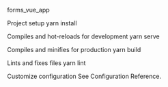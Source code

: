 forms_vue_app

Project setup
yarn install

Compiles and hot-reloads for development
yarn serve

Compiles and minifies for production
yarn build

Lints and fixes files
yarn lint

Customize configuration
See Configuration Reference.